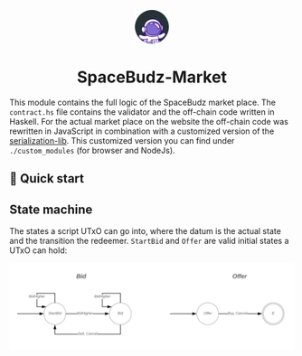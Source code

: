 <p align="center">
  <a href="https://spacebudz.io">
    <img alt="Gatsby" src="../../images/assets/spacebudz.png" width="60" />
  </a>
</p>
<h1 align="center">
  SpaceBudz-Market
</h1>

This module contains the full logic of the SpaceBudz market place.
The `contract.hs` file contains the validator and the off-chain code written in Haskell. For the actual market place on the website the off-chain code was rewritten in JavaScript in combination with a customized version of the [serialization-lib](https://github.com/Emurgo/cardano-serialization-lib). This customized version you can find under `./custom_modules` (for browser and NodeJs).

## 🚀 Quick start

## State machine

The states a script UTxO can go into, where the datum is the actual state and the transition the redeemer. `StartBid` and `Offer` are valid initial states a UTxO can hold:

<p align="center">
  <a href="https://spacebudz.io">
    <img alt="Gatsby" src="./assets/state_machine.svg" />
  </a>
</p>
